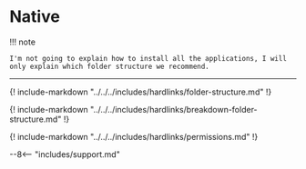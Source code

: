 # Native

!!! note

    I'm not going to explain how to install all the applications, I will only explain which folder structure we recommend.

---

{! include-markdown "../../../includes/hardlinks/folder-structure.md" !}

{! include-markdown "../../../includes/hardlinks/breakdown-folder-structure.md" !}

{! include-markdown "../../../includes/hardlinks/permissions.md" !}

--8<-- "includes/support.md"
